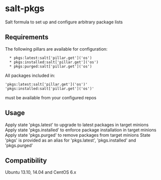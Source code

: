 salt-pkgs
=========

Salt formula to set up and configure arbitrary package lists

Requirements
------------
The following pillars are available for configuration:
```
  * pkgs:latest:salt['pillar.get']('os')
  * pkgs:installed:salt['pillar.get']('os')
  * pkgs:purged:salt['pillar.get']('os')
``` 
 

All packages included in:
```
'pkgs:latest:salt['pillar.get']('os')' 
'pkgs:installed:salt['pillar.get']('os')'
```
must be available from your configured repos

Usage
-----
Apply state 'pkgs.latest' to upgrade to latest packages in target minions
Apply state 'pkgs.installed' to enforce package installation in target minions
Apply state 'pkgs.purged' to remove packages from target minions
State 'pkgs' is provided as an alias for 'pkgs.latest', 'pkgs.installed' and 'pkgs.purged'

Compatibility
-------------
Ubuntu 13.10, 14.04 and CentOS 6.x
